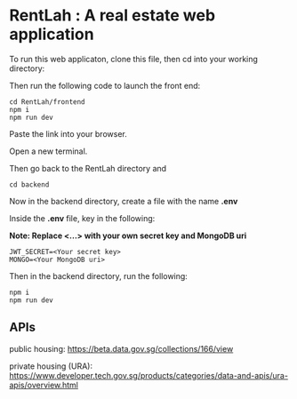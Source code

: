 # RentLah : A real estate web application

To run this web applicaton, clone this file, then cd into your working directory:

Then run the following code to launch the front end:  

```
cd RentLah/frontend
npm i
npm run dev
```

Paste the link into your browser.  

Open a new terminal.  

Then go back to the RentLah directory and  

```
cd backend
```

Now in the backend directory, create a file with the name **.env**  

Inside the **.env** file, key in the following:  

**Note: Replace <...> with your own secret key and MongoDB uri**  


```
JWT_SECRET=<Your secret key>
MONGO=<Your MongoDB uri>
```
Then in the backend directory, run the following:  

```
npm i
npm run dev

```

## APIs 
public housing: 
https://beta.data.gov.sg/collections/166/view

private housing (URA): 
https://www.developer.tech.gov.sg/products/categories/data-and-apis/ura-apis/overview.html

